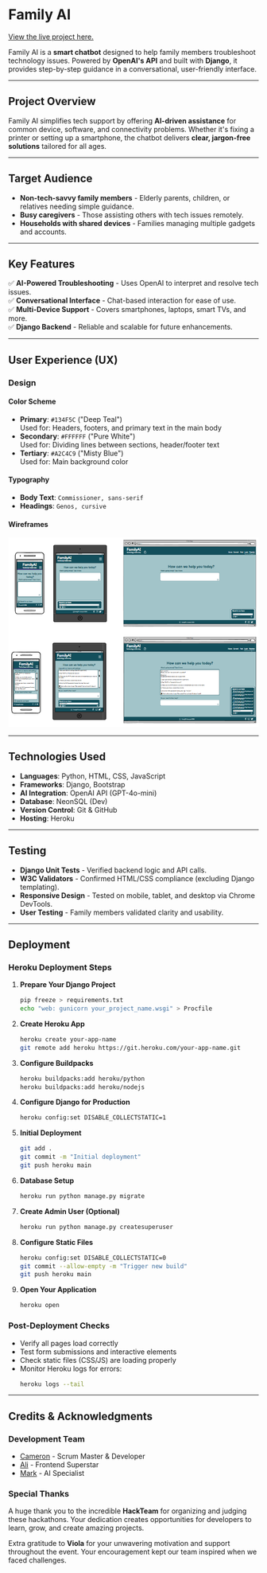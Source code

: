 # Family AI

[View the live project here.](https://family-ai-3bfb51c271b9.herokuapp.com)

Family AI is a **smart chatbot** designed to help family members troubleshoot technology issues. Powered by **OpenAI's API** and built with **Django**, it provides step-by-step guidance in a conversational, user-friendly interface.

---

## Project Overview
Family AI simplifies tech support by offering **AI-driven assistance** for common device, software, and connectivity problems. Whether it's fixing a printer or setting up a smartphone, the chatbot delivers **clear, jargon-free solutions** tailored for all ages.

---

## Target Audience
- **Non-tech-savvy family members** - Elderly parents, children, or relatives needing simple guidance.
- **Busy caregivers** - Those assisting others with tech issues remotely.
- **Households with shared devices** - Families managing multiple gadgets and accounts.

---

## Key Features
✅ **AI-Powered Troubleshooting** - Uses OpenAI to interpret and resolve tech issues.  
✅ **Conversational Interface** - Chat-based interaction for ease of use.  
✅ **Multi-Device Support** - Covers smartphones, laptops, smart TVs, and more.  
✅ **Django Backend** - Reliable and scalable for future enhancements.  

---

## User Experience (UX)

### Design

#### Color Scheme
- **Primary**: `#134F5C` ("Deep Teal")  
  Used for: Headers, footers, and primary text in the main body  
- **Secondary**: `#FFFFFF` ("Pure White")  
  Used for: Dividing lines between sections, header/footer text  
- **Tertiary**: `#A2C4C9` ("Misty Blue")  
  Used for: Main background color

#### Typography
- **Body Text**: `Commissioner, sans-serif`
- **Headings**:  `Genos, cursive`

#### Wireframes
![wireframes](readme_images/wireframe.png)

---

## Technologies Used

- **Languages**: Python, HTML, CSS, JavaScript
- **Frameworks**: Django, Bootstrap
- **AI Integration**: OpenAI API (GPT-4o-mini)
- **Database**: NeonSQL (Dev)
- **Version Control**: Git & GitHub
- **Hosting**: Heroku 

---

## Testing

- **Django Unit Tests** - Verified backend logic and API calls.
- **W3C Validators** - Confirmed HTML/CSS compliance (excluding Django templating).
- **Responsive Design** - Tested on mobile, tablet, and desktop via Chrome DevTools.
- **User Testing** - Family members validated clarity and usability.

---

## Deployment

### Heroku Deployment Steps

1. **Prepare Your Django Project**
   ```bash
   pip freeze > requirements.txt
   echo "web: gunicorn your_project_name.wsgi" > Procfile
   ```

2. **Create Heroku App**
   ```bash
   heroku create your-app-name
   git remote add heroku https://git.heroku.com/your-app-name.git
   ```

3. **Configure Buildpacks**
   ```bash
   heroku buildpacks:add heroku/python
   heroku buildpacks:add heroku/nodejs
   ```

4. **Configure Django for Production**
   ```bash
   heroku config:set DISABLE_COLLECTSTATIC=1
   ```

5. **Initial Deployment**
   ```bash
   git add .
   git commit -m "Initial deployment"
   git push heroku main
   ```

6. **Database Setup**
   ```bash
   heroku run python manage.py migrate
   ```

7. **Create Admin User (Optional)**
   ```bash
   heroku run python manage.py createsuperuser
   ```

8. **Configure Static Files**
   ```bash
   heroku config:set DISABLE_COLLECTSTATIC=0
   git commit --allow-empty -m "Trigger new build"
   git push heroku main
   ```

9. **Open Your Application**
   ```bash
   heroku open
   ```

### Post-Deployment Checks
- Verify all pages load correctly
- Test form submissions and interactive elements
- Check static files (CSS/JS) are loading properly
- Monitor Heroku logs for errors:
  ```bash
  heroku logs --tail
  ```

---

## Credits & Acknowledgments

### Development Team
- [Cameron](https://github.com/cameronjamesw) - Scrum Master & Developer
- [Ali](https://github.com/Ali-Gate) - Frontend Superstar
- [Mark](https://github.com/Mbutler1991) - AI Specialist

### Special Thanks
A huge thank you to the incredible **HackTeam** for organizing and judging these hackathons. Your dedication creates opportunities for developers to learn, grow, and create amazing projects.

Extra gratitude to **Viola** for your unwavering motivation and support throughout the event. Your encouragement kept our team inspired when we faced challenges.
